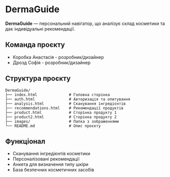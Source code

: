 # DermaGuide

**DermaGuide** — персональний навігатор, що аналізує склад косметики та дає індивідуальні рекомендації.

## Команда проєкту

- Коробка Анастасія - розробник/дизайнер
- Дрозд Софія - розробник/дизайнер

## Структура проєкту

```
DermaGuide/
├── index.html              # Головна сторінка
├── auth.html               # Авторизація та опитування
├── analysis.html           # Сканування інгредієнтів
├── recommendations.html    # Рекомендації продуктів
├── product.html            # Сторінка продукту 1
├── product2.html           # Сторінка продукту 2
├── images/                 # Папка з зображеннями
└── README.md               # Опис проєкту
```


## Функціонал

- Сканування інгредієнтів косметики
- Персоналізовані рекомендації
- Анкета для визначення типу шкіри
- База безпечних косметичних засобів
